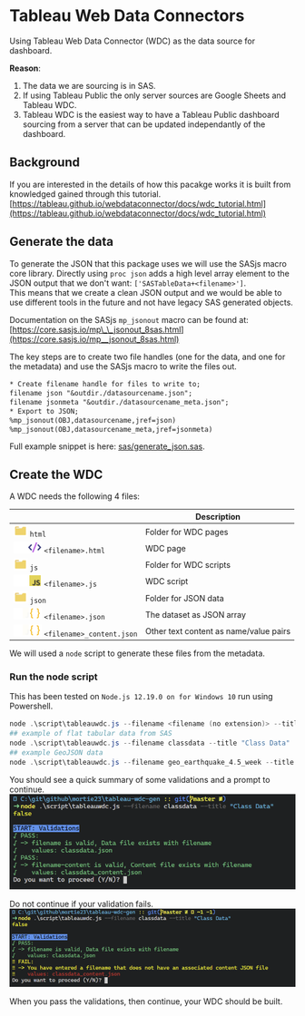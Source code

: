 # Tableau Web Data Connectors

Using Tableau Web Data Connector (WDC) as the data source for dashboard.

**Reason**:

1. The data we are sourcing is in SAS.
1. If using Tableau Public the only server sources are Google Sheets and Tableau WDC.
1. Tableau WDC is the easiest way to have a Tableau Public dashboard sourcing from a server that can be updated independantly of the dashboard.

## Background

If you are interested in the details of how this pacakge works it is built from knowledged gained through this tutorial.  
[https://tableau.github.io/webdataconnector/docs/wdc_tutorial.html](https://tableau.github.io/webdataconnector/docs/wdc_tutorial.html)

## Generate the data

To generate the JSON that this package uses we will use the SASjs macro core library. Directly using `proc json` adds a high level array element to the JSON output that we don't want: `['SASTableData+<filename>']`.  
This means that we create a clean JSON output and we would be able to use different tools in the future and not have legacy SAS generated objects.

Documentation on the SASjs `mp_jsonout` macro can be found at: [https://core.sasjs.io/mp\_\_jsonout_8sas.html](https://core.sasjs.io/mp__jsonout_8sas.html)

The key steps are to create two file handles (one for the data, and one for the metadata) and use the SASjs macro to write the files out.

```sas
* Create filename handle for files to write to;
filename json "&outdir./datasourcename.json";
filename jsonmeta "&outdir./datasourcename_meta.json";
* Export to JSON;
%mp_jsonout(OBJ,datasourcename,jref=json)
%mp_jsonout(OBJ,datasourcename_meta,jref=jsonmeta)
```

Full example snippet is here: [sas/generate_json.sas](sas/generate_json.sas).

## Create the WDC

A WDC needs the following 4 files:

| <span></span>                                     | Description                            |
| ------------------------------------------------- | -------------------------------------- |
| ![](docs/folder.png) `html`                       | Folder for WDC pages                   |
| ![](docs/html-lvl1.png) `<filename>.html`         | WDC page                               |
| ![](docs/folder.png) `js`                         | Folder for WDC scripts                 |
| ![](docs/js-lvl1.png) `<filename>.js`             | WDC script                             |
| ![](docs/folder.png) `json`                       | Folder for JSON data                   |
| ![](docs/json-lvl1.png) `<filename>.json`         | The dataset as JSON array              |
| ![](docs/json-lvl1.png) `<filename>_content.json` | Other text content as name/value pairs |

We will used a `node` script to generate these files from the metadata.

### Run the node script

This has been tested on `Node.js 12.19.0 on for Windows 10` run using Powershell.

```ps1
node .\script\tableauwdc.js --filename <filename (no extension)> --title "<a title for the dataset with quotes>" [--geojson]
## example of flat tabular data from SAS
node .\script\tableauwdc.js --filename classdata --title "Class Data"
## example GeoJSON data
node .\script\tableauwdc.js --filename geo_earthquake_4.5_week --title "Geo Earthquake 4.5 week" --geojson
```

You should see a quick summary of some validations and a prompt to continue.  
![docs/tableauwdc-run-validation.png](docs/tableauwdc-run-validation.png)

Do not continue if your validation fails.  
![docs/tableauwdc-run-validation-fail.png](docs/tableauwdc-run-validation-fail.png)

When you pass the validations, then continue, your WDC should be built.
